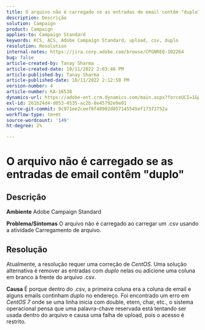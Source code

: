 ```yaml
---
title: O arquivo não é carregado se as entradas de email contêm "duplo"
description: Descrição
solution: Campaign
product: Campaign
applies-to: Campaign Standard
keywords: KCS, ACS, Adobe Campaign Standard, upload, csv, duplo
resolution: Resolution
internal-notes: https://jira.corp.adobe.com/browse/CPGNREQ-102264
bug: false
article-created-by: Tanay Sharma .
article-created-date: 10/11/2022 2:03:46 PM
article-published-by: Tanay Sharma .
article-published-date: 10/11/2022 2:12:50 PM
version-number: 4
article-number: KA-16538
dynamics-url: https://adobe-ent.crm.dynamics.com/main.aspx?forceUCI=1&pagetype=entityrecord&etn=knowledgearticle&id=323d0582-6d49-ed11-bba2-0022480868ff
exl-id: 261b24d4-d053-4535-ac2b-8e45792e9e01
source-git-commit: 9c971ee2ceef8f48902d857145545ef173f3752a
workflow-type: tm+mt
source-wordcount: '149'
ht-degree: 2%

---
```


# O arquivo não é carregado se as entradas de email contêm &quot;duplo&quot;

## Descrição

<b>Ambiente</b>
Adobe Campaign Standard


<b>Problema/Sintomas</b>
O arquivo não é carregado ao carregar um .csv usando a atividade Carregamento de arquivo.


## Resolução


Atualmente, a resolução requer uma correção de *CentOS*. Uma solução alternativa é remover as entradas com *duplo* nelas ou adicione uma coluna em branco à frente do arquivo .csv.


<b>Causa</b>
É porque dentro do .csv, a primeira coluna era a coluna de email e alguns emails continham *duplo* no endereço. Foi encontrado um erro em *CentOS 7* onde se uma linha inicia com double, etern, char, etc., o sistema operacional pensa que uma palavra-chave reservada está tentando ser usada dentro do arquivo e causa uma falha de upload, pois o acesso é restrito.
